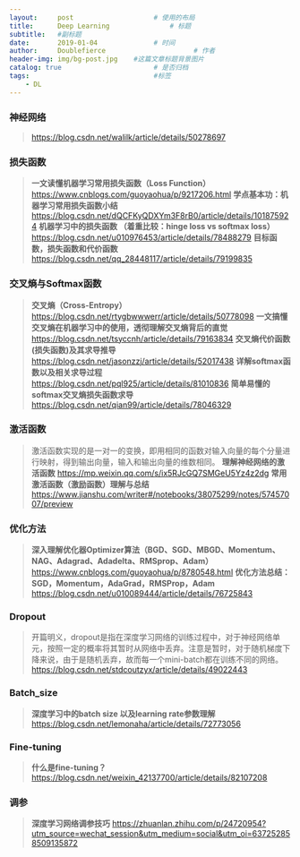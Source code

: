 ```yaml
---
layout:     post                    # 使用的布局
title:      Deep Learning               # 标题 
subtitle:   #副标题
date:       2019-01-04              # 时间
author:     Doublefierce                      # 作者
header-img: img/bg-post.jpg    #这篇文章标题背景图片
catalog: true                       # 是否归档
tags:                               #标签
    - DL
---
```


### 神经网络

>  https://blog.csdn.net/walilk/article/details/50278697

### 损失函数

>**一文读懂机器学习常用损失函数（Loss Function）**
>https://www.cnblogs.com/guoyaohua/p/9217206.html
>**学点基本功：机器学习常用损失函数小结**
>https://blog.csdn.net/dQCFKyQDXYm3F8rB0/article/details/101875924
>**机器学习中的损失函数 （着重比较：hinge loss vs softmax loss）**
>https://blog.csdn.net/u010976453/article/details/78488279
>**目标函数，损失函数和代价函数**
>https://blog.csdn.net/qq_28448117/article/details/79199835

### 交叉熵与Softmax函数
> **交叉熵（Cross-Entropy）**
> https://blog.csdn.net/rtygbwwwerr/article/details/50778098
> **一文搞懂交叉熵在机器学习中的使用，透彻理解交叉熵背后的直觉**
> https://blog.csdn.net/tsyccnh/article/details/79163834
> **交叉熵代价函数(损失函数)及其求导推导**
> https://blog.csdn.net/jasonzzj/article/details/52017438
> **详解softmax函数以及相关求导过程**
> https://blog.csdn.net/pql925/article/details/81010836
> **简单易懂的softmax交叉熵损失函数求导**
> https://blog.csdn.net/qian99/article/details/78046329

### 激活函数
> 激活函数实现的是一对一的变换，即用相同的函数对输入向量的每个分量进行映射，得到输出向量，输入和输出向量的维数相同。
> **理解神经网络的激活函数**
> https://mp.weixin.qq.com/s/ix5RJcGQ7SMGeU5Yz4z2dg
> **常用激活函数（激励函数）理解与总结**
> https://www.jianshu.com/writer#/notebooks/38075299/notes/57457007/preview

### 优化方法
> **深入理解优化器Optimizer算法（BGD、SGD、MBGD、Momentum、NAG、Adagrad、Adadelta、RMSprop、Adam）**
> https://www.cnblogs.com/guoyaohua/p/8780548.html
> **优化方法总结：SGD，Momentum，AdaGrad，RMSProp，Adam**
> https://blog.csdn.net/u010089444/article/details/76725843

### Dropout
>开篇明义，dropout是指在深度学习网络的训练过程中，对于神经网络单元，按照一定的概率将其暂时从网络中丢弃。注意是暂时，对于随机梯度下降来说，由于是随机丢弃，故而每一个mini-batch都在训练不同的网络。
>https://blog.csdn.net/stdcoutzyx/article/details/49022443

### Batch_size
> **深度学习中的batch size 以及learning rate参数理解**
> https://blog.csdn.net/lemonaha/article/details/72773056

### Fine-tuning
> **什么是fine-tuning？**
> https://blog.csdn.net/weixin_42137700/article/details/82107208

### 调参
> **深度学习网络调参技巧**
> https://zhuanlan.zhihu.com/p/24720954?utm_source=wechat_session&utm_medium=social&utm_oi=637252858509135872